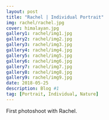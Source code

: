 ```yaml
---
layout: post
title: "Rachel | Individual Portrait"
img: rachel/rachel.jpg 
cover: himalayan.jpg
gallery1: rachel/img1.jpg
gallery2: rachel/img2.jpg
gallery3: rachel/img3.jpg
gallery4: rachel/img4.jpg
gallery5: rachel/img5.jpg
gallery6: rachel/img6.jpg
gallery7: rachel/img7.jpg
gallery8: rachel/img8.jpg
gallery9: rachel/img9.jpg
date: 2018-05-25 
description: Blog #1
tag: [Portrait, Individual, Nature]
---
```


First photoshoot with Rachel. 

